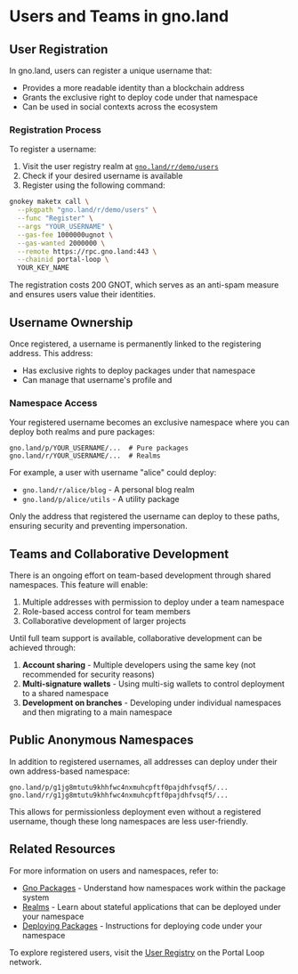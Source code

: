 # Users and Teams in gno.land

## User Registration

In gno.land, users can register a unique username that:
- Provides a more readable identity than a blockchain address
- Grants the exclusive right to deploy code under that namespace
- Can be used in social contexts across the ecosystem

### Registration Process

To register a username:

1. Visit the user registry realm at [`gno.land/r/demo/users`](https://gno.land/r/demo/users)
2. Check if your desired username is available
3. Register using the following command:

```bash
gnokey maketx call \
  --pkgpath "gno.land/r/demo/users" \
  --func "Register" \
  --args "YOUR_USERNAME" \
  --gas-fee 1000000ugnot \
  --gas-wanted 2000000 \
  --remote https://rpc.gno.land:443 \
  --chainid portal-loop \
  YOUR_KEY_NAME
```

The registration costs 200 GNOT, which serves as an anti-spam measure and ensures users value their identities.

## Username Ownership

Once registered, a username is permanently linked to the registering address. This address:

- Has exclusive rights to deploy packages under that namespace
- Can manage that username's profile and
<!-- - XXX: Can transfer ownership, when we decide how we want to propose this -->

### Namespace Access

Your registered username becomes an exclusive namespace where you can deploy both realms and pure packages:

```
gno.land/p/YOUR_USERNAME/...  # Pure packages
gno.land/r/YOUR_USERNAME/...  # Realms
```

For example, a user with username "alice" could deploy:
- `gno.land/r/alice/blog` - A personal blog realm
- `gno.land/p/alice/utils` - A utility package

Only the address that registered the username can deploy to these paths, ensuring security and preventing impersonation.

## Teams and Collaborative Development

There is an ongoing effort on team-based development through shared namespaces. This feature will enable:

1. Multiple addresses with permission to deploy under a team namespace
2. Role-based access control for team members
3. Collaborative development of larger projects

Until full team support is available, collaborative development can be achieved through:

1. **Account sharing** - Multiple developers using the same key (not recommended for security reasons)
2. **Multi-signature wallets** - Using multi-sig wallets to control deployment to a shared namespace
3. **Development on branches** - Developing under individual namespaces and then migrating to a main namespace

## Public Anonymous Namespaces

In addition to registered usernames, all addresses can deploy under their own address-based namespace:

```
gno.land/p/g1jg8mtutu9khhfwc4nxmuhcpftf0pajdhfvsqf5/...
gno.land/r/g1jg8mtutu9khhfwc4nxmuhcpftf0pajdhfvsqf5/...
```

This allows for permissionless deployment even without a registered username, though these long namespaces are less user-friendly.

## Related Resources

For more information on users and namespaces, refer to:

- [Gno Packages](./gno-packages.md) - Understand how namespaces work within the package system
- [Realms](./realms.md) - Learn about stateful applications that can be deployed under your namespace
- [Deploying Packages](../builders/deploy-packages.md) - Instructions for deploying code under your namespace

To explore registered users, visit the [User Registry](https://gno.land/r/demo/users) on the Portal Loop network.
